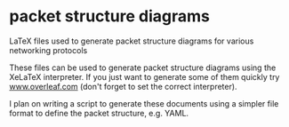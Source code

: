# packet structure diagrams
LaTeX files used to generate packet structure diagrams for various networking protocols

These files can be used to generate packet structure diagrams using the XeLaTeX interpreter.
If you just want to generate some of them quickly try www.overleaf.com (don't forget to set the correct interpreter).

I plan on writing a script to generate these documents using a simpler file format to define the packet structure, e.g. YAML.
